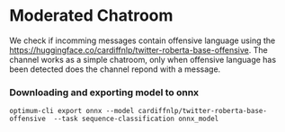 # Moderated Chatroom

We check if incomming messages contain offensive language using the https://huggingface.co/cardiffnlp/twitter-roberta-base-offensive.
The channel works as a simple chatroom, only when offensive language has been detected does the channel repond with a message.

### Downloading and exporting model to onnx

```
optimum-cli export onnx --model cardiffnlp/twitter-roberta-base-offensive  --task sequence-classification onnx_model
```
